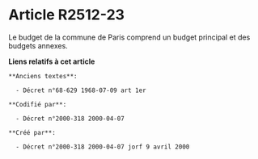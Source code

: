 # Article R2512-23

Le budget de la commune de Paris comprend un budget principal et des budgets annexes.

**Liens relatifs à cet article**

	**Anciens textes**:

	  - Décret n°68-629 1968-07-09 art 1er

	**Codifié par**:

	  - Décret n°2000-318 2000-04-07

	**Créé par**:

	  - Décret n°2000-318 2000-04-07 jorf 9 avril 2000
